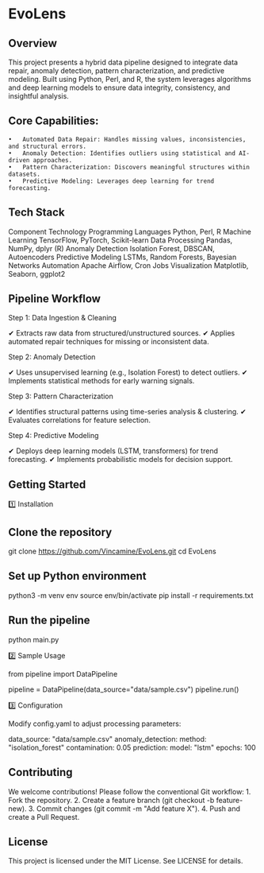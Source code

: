 # EvoLens

## Overview

This project presents a hybrid data pipeline designed to integrate data repair, anomaly detection, pattern characterization, and predictive modeling. Built using Python, Perl, and R, the system leverages algorithms and deep learning models to ensure data integrity, consistency, and insightful analysis.

## Core Capabilities:
	•	Automated Data Repair: Handles missing values, inconsistencies, and structural errors.
	•	Anomaly Detection: Identifies outliers using statistical and AI-driven approaches.
	•	Pattern Characterization: Discovers meaningful structures within datasets.
	•	Predictive Modeling: Leverages deep learning for trend forecasting.


## Tech Stack

Component	Technology
Programming Languages	Python, Perl, R
Machine Learning	TensorFlow, PyTorch, Scikit-learn
Data Processing	Pandas, NumPy, dplyr (R)
Anomaly Detection	Isolation Forest, DBSCAN, Autoencoders
Predictive Modeling	LSTMs, Random Forests, Bayesian Networks
Automation	Apache Airflow, Cron Jobs
Visualization	Matplotlib, Seaborn, ggplot2


## Pipeline Workflow

Step 1: Data Ingestion & Cleaning

✔ Extracts raw data from structured/unstructured sources.
✔ Applies automated repair techniques for missing or inconsistent data.

Step 2: Anomaly Detection

✔ Uses unsupervised learning (e.g., Isolation Forest) to detect outliers.
✔ Implements statistical methods for early warning signals.

Step 3: Pattern Characterization

✔ Identifies structural patterns using time-series analysis & clustering.
✔ Evaluates correlations for feature selection.

Step 4: Predictive Modeling

✔ Deploys deep learning models (LSTM, transformers) for trend forecasting.
✔ Implements probabilistic models for decision support.


## Getting Started

1️⃣ Installation

## Clone the repository
git clone https://github.com/Vincamine/EvoLens.git
cd EvoLens

## Set up Python environment
python3 -m venv env
source env/bin/activate
pip install -r requirements.txt

## Run the pipeline
python main.py

2️⃣ Sample Usage

from pipeline import DataPipeline

pipeline = DataPipeline(data_source="data/sample.csv")
pipeline.run()

3️⃣ Configuration

Modify config.yaml to adjust processing parameters:

data_source: "data/sample.csv"
anomaly_detection:
  method: "isolation_forest"
  contamination: 0.05
prediction:
  model: "lstm"
  epochs: 100


## Contributing

We welcome contributions! Please follow the conventional Git workflow:
	1.	Fork the repository.
	2.	Create a feature branch (git checkout -b feature-new).
	3.	Commit changes (git commit -m "Add feature X").
	4.	Push and create a Pull Request.


## License

This project is licensed under the MIT License. See LICENSE for details.
